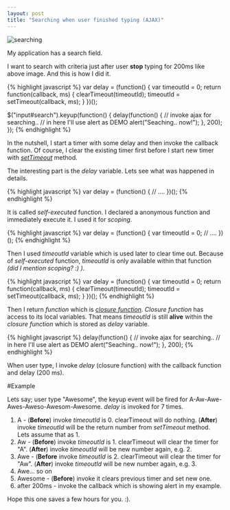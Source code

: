 ```yaml
---
layout: post
title: "Searching when user finished typing (AJAX)"
---
```


![searching](//i.imgur.com/27Sq4.png)

My application has a search field.

I want to search with criteria just after user **stop** typing for 200ms like above image. And this is how I did it.

{% highlight javascript %}
var delay = (function() {
var timeoutId = 0;
return function(callback, ms) {
clearTimeout(timeoutId);
timeoutId = setTimeout(callback, ms);
}
})();

\$("input#search").keyup(function() {
delay(function() {
// invoke ajax for searching..
// in here I'll use alert as DEMO
alert("Seaching.. now!");
}, 200);
});
{% endhighlight %}

In the nutshell, I start a timer with some delay and then invoke the callback function. Of course, I clear the existing timer first before I start new timer with _[setTimeout][]_ method.

The interesting part is the _delay_ variable. Lets see what was happened in details.

{% highlight javascript %}
var delay = (function() {
// ....
})();
{% endhighlight %}

It is called _self-executed_ function. I declared a anonymous function and immediately execute it. I used it for _scoping_.

{% highlight javascript %}
var delay = (function() {
var timeoutId = 0;
// ....
})();
{% endhighlight %}

Then I used _timeoutId_ variable which is used later to clear time out. Because of _self-executed_ function, _timeoutId_ is only available within that function _(did I mention scoping? :) )_.

{% highlight javascript %}
var delay = (function() {
var timeoutId = 0;
return function(callback, ms) {
clearTimeout(timeoutId);
timeoutId = setTimeout(callback, ms);
}
})();
{% endhighlight %}

Then I return _function_ which is _[closure function][closure]_. _Closure function_ has access to its local variables. That means _timeoutId_ is still **alive** within the _closure function_ which is stored as _delay_ variable.

{% highlight javascript %}
delay(function() {
// invoke ajax for searching..
// in here I'll use alert as DEMO
alert("Seaching.. now!");
}, 200);
{% endhighlight %}

When user type, I invoke _delay_ (closure function) with the callback function and delay (200 ms).

#Example

Lets say; user type "Awesome", the keyup event will be fired for A-Aw-Awe-Awes-Aweso-Awesom-Awesome. _delay_ is invoked for 7 times.

1. A - (**Before**) invoke _timeoutId_ is 0. clearTimeout will do nothing. (**After**) invoke _timeoutId_ will be the return number from _setTimeout_ method. Lets assume that as 1.
2. Aw - (**Before**) invoke _timeoutId_ is 1. clearTimeout will clear the timer for "A". (**After**) invoke _timeoutId_ will be new number again, e.g. 2.
3. Awe - (**Before** invoke _timeoutId_ is 2. clearTimeout will clear the timer for "Aw". (**After**) invoke _timeoutId_ will be new number again, e.g. 3.
4. Awe... so on
5. Awesome - (**Before**) invoke it clears previous timer and set new one.
6. after 200ms - invoke the callback which is showing alert in my example.

Hope this one saves a few hours for you. :).

[settimeout]: https://developer.mozilla.org/en/DOM/window.setTimeout
[closure]: //stackoverflow.com/a/111200/102940
